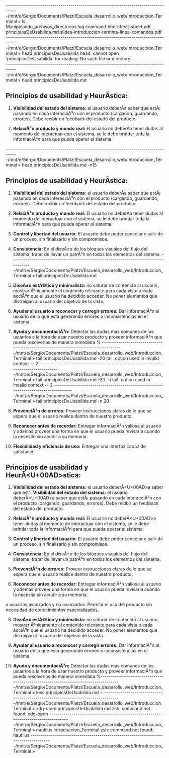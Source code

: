 ------------------------------------------------------------------------------------/mnt/e/Sergio/Documents/Platzi/Escuela_desarrollo_web/Introduccion_Terminal » ls    
Manipulando_archivos_directorios.log
command-line-cheat-sheet.pdf
principiosDeUsabilida.md
slides-introduccion-termina-linea-comandos.pdf
------------------------------------------------------------------------------------/mnt/e/Sergio/Documents/Platzi/Escuela_desarrollo_web/Introduccion_Terminal » head principiosDeUsabilida
head: cannot open 'principiosDeUsabilida' for reading: No such file or directory    
------------------------------------------------------------------------------------/mnt/e/Sergio/Documents/Platzi/Escuela_desarrollo_web/Introduccion_Terminal » head principiosDeUsabilida.md
## Principios de usabilidad y HeurÃ­stica:

1. **Visibilidad del estado del sistema:** el usuario deberÃ­a saber que  estÃ¡ pasando en cada interacciÃ³n con el producto (cargando, guardando,  errores). Debe recibir un feedback del estado del producto.



2.  **RelaciÃ³n producto y mundo real:** El usuario no deberÃ­a tener dudas al  momento de interactuar con el sistema, se le debe brindar toda la  informaciÃ³n para que pueda operar el sistema.



------------------------------------------------------------------------------------/mnt/e/Sergio/Documents/Platzi/Escuela_desarrollo_web/Introduccion_Terminal » head principiosDeUsabilida.md -n15
## Principios de usabilidad y HeurÃ­stica:

1. **Visibilidad del estado del sistema:** el usuario deberÃ­a saber que  estÃ¡ pasando en cada interacciÃ³n con el producto (cargando, guardando,  errores). Debe recibir un feedback del estado del producto.



2.  **RelaciÃ³n producto y mundo real:** El usuario no deberÃ­a tener dudas al  momento de interactuar con el sistema, se le debe brindar toda la  informaciÃ³n para que pueda operar el sistema.



3.  **Control y libertad del usuario**: El usuario debe poder cancelar o salir de un proceso, sin finalizarlo y sin compromisos.

   

4. **Consistencia:** En el diseÃ±o de los bloques visuales del flujo del  sistema, tratar de llevar un patrÃ³n en todos los elementos del sistema.
------------------------------------------------------------------------------------/mnt/e/Sergio/Documents/Platzi/Escuela_desarrollo_web/Introduccion_Terminal » tail principiosDeUsabilida.md

8. **DiseÃ±o estÃ©tico y minimalista:** no saturar de contenido al usuario,  mostrar Ãºnicamente el contenido relevante para cada vista o cada acciÃ³n  que el usuario ha decidido acceder. No poner elementos que distraigan al usuario del objetivo de la 
vista.



9. **Ayudar al usuario a reconocer y corregir errores:** Dar informaciÃ³n al  usuario de lo que esta generando errores o inconsistencias en el  sistema.



10. **Ayuda y documentaciÃ³n:** Detectar las dudas mas comunes de los  usuarios a la hora de usar nuestro producto y proveer informaciÃ³n que  pueda resolverlas de manera inmediata.%
------------------------------------------------------------------------------------/mnt/e/Sergio/Documents/Platzi/Escuela_desarrollo_web/Introduccion_Terminal » tail principiosDeUsabilida.md -20
tail: option used in invalid context -- 2
------------------------------------------------------------------------------------/mnt/e/Sergio/Documents/Platzi/Escuela_desarrollo_web/Introduccion_Terminal » tail principiosDeUsabilida.md -20 -n
tail: option used in invalid context -- 2
------------------------------------------------------------------------------------/mnt/e/Sergio/Documents/Platzi/Escuela_desarrollo_web/Introduccion_Terminal » tail principiosDeUsabilida.md -n 20 

5. **PrevenciÃ³n de errores:** Proveer instrucciones claras de lo que se espera que 
el usuario realice dentro de nuestro producto.



6. **Reconocer antes de recordar:** Entregar informaciÃ³n valiosa al usuario y ademas proveer una forma en que el usuario pueda revisarla cuando la  necesite sin acudir a su memoria.



7. **Flexibilidad y eficiencia de uso:** Entregar una interfaz capaz de  satisfacer 
## Principios de usabilidad y HeurÃ<U+00AD>stica:

1. **Visibilidad del estado del sistema:** el usuario deberÃ<U+00AD>a saber que  est1. **Visibilidad del estado del sistema:** el usuario deberÃ<U+00AD>a saber que  estÃ¡ pasando en cada interacciÃ³n con el producto (cargando, guardando,  errores). Debe recibir un feedback del estado del producto.

2.  **RelaciÃ³n producto y mundo real:** El usuario no deberÃ<U+00AD>a tener dudas al  momento de interactuar con el sistema, se le debe brindar toda la  informaciÃ³n para que pueda operar el sistema.

3.  **Control y libertad del usuario**: El usuario debe poder cancelar o salir de un proceso, sin finalizarlo y sin compromisos.
4. **Consistencia:** En el diseÃ±o de los bloques visuales del flujo del  sistema, tratar de llevar un patrÃ³n en todos los elementos del sistema.



5. **PrevenciÃ³n de errores:** Proveer instrucciones claras de lo que se espera que 
el usuario realice dentro de nuestro producto.



6. **Reconocer antes de recordar:** Entregar informaciÃ³n valiosa al usuario y ademas proveer una forma en que el usuario pueda revisarla cuando la  necesite sin acudir a su memoria.



a usuarios avanzados y no avanzados. Permitir el uso del  producto sin necesidad de 
conocimientos especializados.

8. **DiseÃ±o estÃ©tico y minimalista:** no saturar de contenido al usuario,  mostrar Ãºnicamente el contenido relevante para cada vista o cada acciÃ³n  que el usuario ha decidido acceder. No poner elementos que distraigan al usuario del objetivo de la vista.



9. **Ayudar al usuario a reconocer y corregir errores:** Dar informaciÃ³n al  usuario de lo que esta generando errores o inconsistencias en el  sistema.


10. **Ayuda y documentaciÃ³n:** Detectar las dudas mas comunes de los  usuarios a la hora de usar nuestro producto y proveer informaciÃ³n que  pueda resolverlas de manera inmediata.%------------------------------------------------------------------------------------/mnt/e/Sergio/Documents/Platzi/Escuela_desarrollo_web/Introduccion_Terminal » less principiosDeUsabilida.md
------------------------------------------------------------------------------------/mnt/e/Sergio/Documents/Platzi/Escuela_desarrollo_web/Introduccion_Terminal » xdg-open principiosDeUsabilida.md
zsh: command not found: xdg-open
------------------------------------------------------------------------------------/mnt/e/Sergio/Documents/Platzi/Escuela_desarrollo_web/Introduccion_Terminal » nautilus Introduccion_Terminal
zsh: command not found: nautilus
------------------------------------------------------------------------------------/mnt/e/Sergio/Documents/Platzi/Escuela_desarrollo_web/Introduccion_Terminal »       